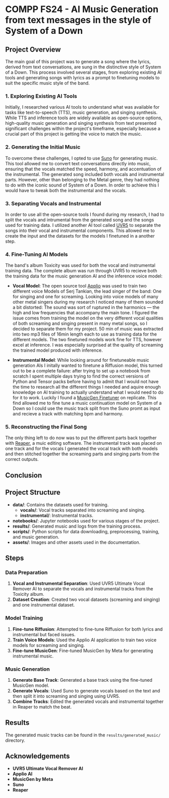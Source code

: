 # COMPP FS24 - AI Music Generation from text messages in the style of System of a Down


## Project Overview

The main goal of this project was to generate a song where the lyrics, derived from text conversations, are sung in the distinctive style of System of a Down. This process involved several stages, from exploring existing AI tools and generating songs with lyrics as a prompt to finetuning models to suit the specific music style of the band.

### 1. Exploring Existing AI Tools

Initially, I researched various AI tools to understand what was available for tasks like text-to-speech (TTS), music generation, and singing synthesis. While TTS and inference tools are widely available as open-source options, high-quality music generation and singing synthesis from text presented significant challenges within the project's timeframe, especially because a crucial part of this project is getting the voice to match the music.

### 2. Generating the Initial Music

To overcome these challenges, I opted to use [Suno](https://suno.com/) for generating music. This tool allowed me to convert text conversations directly into music, ensuring that the vocals matched the speed, harmony, and accentuation of the instrumental. The generated song included both vocals and instrumental parts. However, other than belonging to the Metal genre, they had nothing to do with the iconic sound of System of a Down. In order to achieve this I would have to tweak both the instrumental and the vocals.

### 3. Separating Vocals and Instrumental 

In order to use all the open-source tools I found during my research, I had to split the vocals and intrumental from the generated song and the songs used for training data. I utilized another AI tool called [UVR5](https://github.com/Anjok07/ultimatevocalremovergui/releases/tag/v5.6) to separate the songs into their vocal and instrumental components. This allowed me to create the input and the datasets for the models I finetuned in a another step.

### 4. Fine-Tuning AI Models

The band's album Toxicity was used for both the vocal and instrumental training data. The complete album was run through UVR5 to recieve both the training data for the music generation AI and the inference voice model:

- **Vocal Model**: The open source tool [Applio](https://applio.org/) was used to train two different voice Models of Serj Tankian, the lead singer of the band: One for singing and one for screaming. Looking into voice models of many other metal singers during my research I noticed many of them sounded a bit distorted: The sound was sort of ruptured in the harmonics — the high and low frequencies that accompany the main tone. I figured the issue comes from training the model on the very different vocal qualities of both screaming and singing present in many metal songs, so I decided to separate them for my project. 50 min of music was extracted into two mp3 files of 16min length each to use as training data for the different models. The two finetuned models work fine for TTS, however excel at inference. I was especially surprised at the quality of screaming the trained model produced with inference.

- **Instrumental Model**: While looking around for finetuneable music generation AIs I initally wanted to finetune a Riffusion model, this turned out to be a complete failure: after trying to set up a notebook from scratch I spent multiple days trying to find the correct versions of Python and Tensor packs before having to admit that I would not have the time to research all the different things I needed and aquire enough knowledge on AI training to actually understand what I would need to do for it to work. Luckily I found a [MusicGen Finetuner](https://replicate.com/sakemin/musicgen-fine-tuner) on replicate. This find allowed me to fine tune a music continuation model on System of a Down so I could use the music track split from the Suno promt as input and recieve a track with matching bpm and harmony.

### 5. Reconstructing the Final Song

The only thing left to do now was to put the different parts back together with [Reaper](https://www.reaper.fm/), a muic editing software. The instrumental track was placed on one track and for the vocals I generated the vocal track with both models and then stitched together the screaming parts and singing parts from the correct outputs.

## Conclusion
## Project Structure
- **data/**: Contains the datasets used for training.
  - **vocals/**: Vocal tracks separated into screaming and singing.
  - **instrumental/**: Instrumental tracks.
- **notebooks/**: Jupyter notebooks used for various stages of the project.
- **results/**: Generated music and logs from the training process.
- **scripts/**: Python scripts for data downloading, preprocessing, training, and music generation.
- **assets/**: Images and other assets used in the documentation.

## Steps

### Data Preparation
1. **Vocal and Instrumental Separation**: Used UVR5 Ultimate Vocal Remover AI to separate the vocals and instrumental tracks from the Toxicity album.
2. **Dataset Creation**: Created two vocal datasets (screaming and singing) and one instrumental dataset.

### Model Training
1. **Fine-tune Riffusion**: Attempted to fine-tune Riffusion for both lyrics and instrumental but faced issues.
2. **Train Voice Models**: Used the Applio AI application to train two voice models for screaming and singing.
3. **Fine-tune MusicGen**: Fine-tuned MusicGen by Meta for generating instrumental music.

### Music Generation
1. **Generate Base Track**: Generated a base track using the fine-tuned MusicGen model.
2. **Generate Vocals**: Used Suno to generate vocals based on the text and then split it into screaming and singing using UVR5.
3. **Combine Tracks**: Edited the generated vocals and instrumental together in Reaper to match the beat.

## Results
The generated music tracks can be found in the `results/generated_music/` directory.

## Acknowledgements
- **UVR5 Ultimate Vocal Remover AI**
- **Applio AI**
- **MusicGen by Meta**
- **Suno**
- **Reaper**

